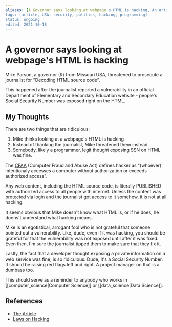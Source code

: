 ```yaml
---
aliases: [A Governor says looking at webpage's HTML is hacking, An article on HTML Hacking, is viewing HTML hacking?]
tags: [article, USA, security, politics, hacking, programming]
status: ongoing
edited: 2021-10-18
---
```


# A governor says looking at webpage's HTML is hacking
Mike Parson, a governor (R) from Missouri USA, threatened to prosecute a journalist for "Decoding HTML source code".

This happened after the journalist reported a vulnerability in an official Department of Elementary and Secondary Education website - people's Social Security Number was exposed right on the HTML.

## My Thoughts
There are two things that are ridiculous:
1. Mike thinks looking at a webpage's HTML is hacking
2. Instead of thanking the journalist, Mike threatened them instead
3. Somebody, likely a programmer, legit thought exposing SSN on HTML was fine.

The [CFAA](https://codes.findlaw.com/us/title-18-crimes-and-criminal-procedure/18-usc-sect-1030.html) (Computer Fraud and Abuse Act) defines hacker as "(whoever) intentionaly accesses a computer without authorization or exceeds authorized access".

Any web content, including the HTML source code, is literally PUBLISHED with authorized access to all people with internet. Unless the content was protected via login and the journalist got access to it somehow, it is not at all hacking.

It seems obvious that Mike doesn't know what HTML is, or if he does, he doens't understand what hacking means.

Mike is an egotistical, arrogant fool who is not grateful that someone pointed out a vulnerability. Like, dude, even if it was hacking, you should be grateful for that the vulnerability was not exposed until after it was fixed. Even then, I'm sure the journalist tipped them to make sure that they fix it.

Lastly, the fact that a developer thought exposing a private information on a web service was fine, is so ridiculous. Dude, it's a Social Security Number. It should be raising red flags left and right. A project manager on that is a dumbass too.

This should serve as a reminder to anybody who works in [[computer_science|Computer Science]] or [[data_science|Data Science]].

## References
- [The Article](https://mashable.com/article/missouri-governor-mike-parson-reporter-html-hacking)
- [Laws on Hacking](https://www.findlaw.com/criminal/criminal-charges/hacking-laws-and-punishments.html)